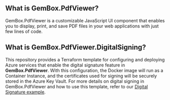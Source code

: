## What is GemBox.PdfViewer?
GemBox.PdfViewer is a customizable JavaScript UI component that enables you to display, print, and save PDF files in your web applications with just few lines of code.

## What is GemBox.PdfViewer.DigitalSigning?
This repository provides a Terraform template for configuring and deploying Azure services that enable the digital signature feature in **GemBox.PdfViewer**. With this configuration, the Docker image will run as a Container Instance, and the certificates used for signing will be securely stored in the Azure Key Vault. For more details on digital signing in GemBox.PdfViewer and how to use this template, refer to our [Digital Signature example](https://dev.gemboxsoftware.com/pdfviewer/examples/how-to-digitally-sign-pdf/108).